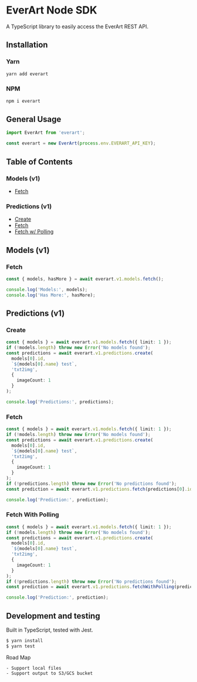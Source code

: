 # EverArt Node SDK

A TypeScript library to easily access the EverArt REST API.

## Installation

### Yarn
```bash
yarn add everart
```
### NPM
```bash
npm i everart
```

## General Usage

```typescript
import EverArt from 'everart';

const everart = new EverArt(process.env.EVERART_API_KEY);
```

## Table of Contents

### Models (v1)
- [Fetch](#fetch)

### Predictions (v1)
- [Create](#create)
- [Fetch](#fetch)
- [Fetch w/ Polling](#fetch-with-polling)

## Models (v1)

### Fetch
```typescript
const { models, hasMore } = await everart.v1.models.fetch();

console.log('Models:', models);
console.log('Has More:', hasMore);
```

## Predictions (v1)

### Create

```typescript
const { models } = await everart.v1.models.fetch({ limit: 1 }); 
if (!models.length) throw new Error('No models found');
const predictions = await everart.v1.predictions.create(
  models[0].id, 
  `${models[0].name} test`, 
  'txt2img',
  { 
    imageCount: 1 
  }
);

console.log('Predictions:', predictions);
```

### Fetch

```typescript
const { models } = await everart.v1.models.fetch({ limit: 1 }); 
if (!models.length) throw new Error('No models found');
const predictions = await everart.v1.predictions.create(
  models[0].id, 
  `${models[0].name} test`,
  'txt2img',
  { 
    imageCount: 1 
  }
);
if (!predictions.length) throw new Error('No predictions found');
const prediction = await everart.v1.predictions.fetch(predictions[0].id);

console.log('Prediction:', prediction);
```

### Fetch With Polling

```typescript
const { models } = await everart.v1.models.fetch({ limit: 1 }); 
if (!models.length) throw new Error('No models found');
const predictions = await everart.v1.predictions.create(
  models[0].id, 
  `${models[0].name} test`,
  'txt2img',
  { 
    imageCount: 1 
  }
);
if (!predictions.length) throw new Error('No predictions found');
const prediction = await everart.v1.predictions.fetchWithPolling(predictions[0].id);

console.log('Prediction:', prediction);
```

## Development and testing

Built in TypeScript, tested with Jest.

```bash
$ yarn install
$ yarn test
```

Road Map

```
- Support local files
- Support output to S3/GCS bucket
```